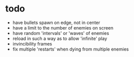 # todo

- have bullets spawn on edge, not in center
- have a limit to the number of enemies on screen
- have random 'intervals' or 'waves' of enemies
- reload in such a way as to allow 'infinite' play
- invincibility frames
- fix multiple 'restarts' when dying from multiple enemies
